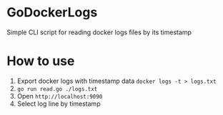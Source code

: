 # GoDockerLogs
Simple CLI script for reading docker logs files by its timestamp

# How to use

1. Export docker logs with timestamp data `docker logs -t > logs.txt`
2. `go run read.go ./logs.txt`
3. Open `http://localhost:9090`
4. Select log line by timestamp

